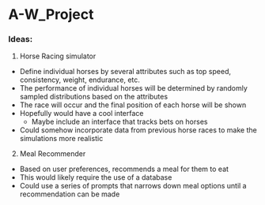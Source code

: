 # A-W_Project
### Ideas:
1. Horse Racing simulator
  - Define individual horses by several attributes such as top speed, consistency, weight, endurance, etc.
  - The performance of individual horses will be determined by randomly sampled distributions based on the attributes
  - The race will occur and the final position of each horse will be shown
  - Hopefully would have a cool interface
      - Maybe include an interface that tracks bets on horses
  - Could somehow incorporate data from previous horse races to make the simulations more realistic

2. Meal Recommender
  - Based on user preferences, recommends a meal for them to eat
  - This would likely require the use of a database
  - Could use a series of prompts that narrows down meal options until a recommendation can be made
